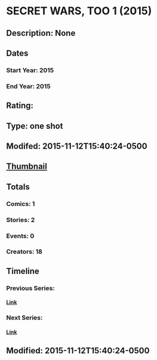 # SECRET WARS, TOO 1 (2015)
## Description: None
## Dates
### Start Year: 2015
### End Year: 2015
## Rating: 
## Type: one shot
## Modifed: 2015-11-12T15:40:24-0500
## [Thumbnail](http://i.annihil.us/u/prod/marvel/i/mg/b/40/image_not_available.jpg)
## Totals
### Comics: 1
### Stories: 2
### Events: 0
### Creators: 18
## Timeline
### Previous Series: 
#### [Link]()
### Next Series: 
#### [Link]()
## Modified: 2015-11-12T15:40:24-0500